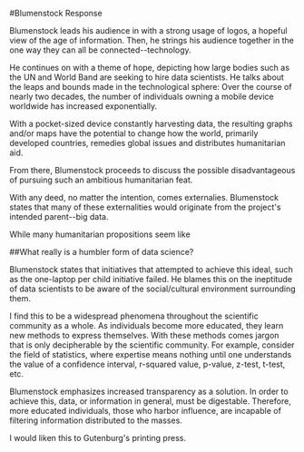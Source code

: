 #Blumenstock Response

Blumenstock leads his audience in with a strong usage of logos, a hopeful view of the age of information. Then, he strings his audience together in the one way they can all be connected--technology.

He continues on with a theme of hope, depicting how large bodies such as the UN and World Band are seeking to hire data scientists. He talks about the leaps and bounds made in the technological sphere: Over the course of nearly two decades, the number of individuals owning a mobile device worldwide has increased exponentially.

With a pocket-sized device constantly harvesting data, the resulting graphs and/or maps have the potential to change how the world, primarily developed countries, remedies global issues and distributes humanitarian aid.

From there, Blumenstock proceeds to discuss the possible disadvantageous of pursuing such an ambitious humanitarian feat.

With any deed, no matter the intention, comes externalies. Blumenstock states that many of these externalities would originate from the project's intended parent--big data.

While many humanitarian propositions seem like 

##What really is a humbler form of data science?

Blumenstock states that initiatives that attempted to achieve this ideal, such as the one-laptop per child initiative failed. He blames this on the ineptitude of data scientists to be aware of the social/cultural environment surrounding them.

I find this to be a widespread phenomena throughout the scientific community as a whole. As individuals become more educated, they learn new methods to express themselves. With these methods comes jargon that is only decipherable by the scientific community. For example, consider the field of statistics, where expertise means nothing until one understands the value of a confidence interval, r-squared value, p-value, z-test, t-test, etc.

Blumenstock emphasizes increased transparency as a solution. In order to achieve this, data, or information in general, must be digestable. Therefore, more educated individuals, those who harbor influence, are incapable of filtering information distributed to the masses.

I would liken this to Gutenburg's printing press.
